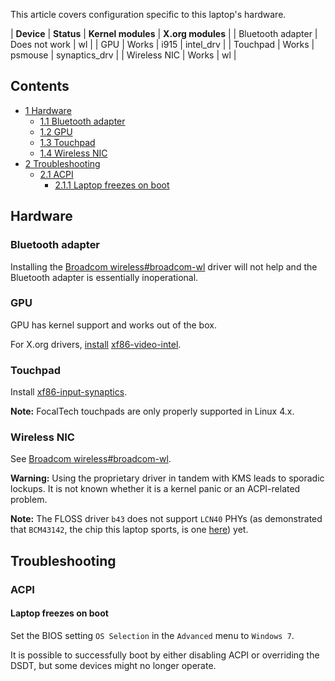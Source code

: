 This article covers configuration specific to this laptop's hardware.

| **Device** | **Status** | **Kernel modules** | **X.org modules** |
| Bluetooth adapter | Does not work | wl |
| GPU | Works | i915 | intel_drv |
| Touchpad | Works | psmouse | synaptics_drv |
| Wireless NIC | Works | wl |

## Contents

*   [1 Hardware](#Hardware)
    *   [1.1 Bluetooth adapter](#Bluetooth_adapter)
    *   [1.2 GPU](#GPU)
    *   [1.3 Touchpad](#Touchpad)
    *   [1.4 Wireless NIC](#Wireless_NIC)
*   [2 Troubleshooting](#Troubleshooting)
    *   [2.1 ACPI](#ACPI)
        *   [2.1.1 Laptop freezes on boot](#Laptop_freezes_on_boot)

## Hardware

### Bluetooth adapter

Installing the [Broadcom wireless#broadcom-wl](/index.php/Broadcom_wireless#broadcom-wl "Broadcom wireless") driver will not help and the Bluetooth adapter is essentially inoperational.

### GPU

GPU has kernel support and works out of the box.

For X.org drivers, [install](/index.php/Install "Install") [xf86-video-intel](https://www.archlinux.org/packages/?name=xf86-video-intel).

### Touchpad

Install [xf86-input-synaptics](https://www.archlinux.org/packages/?name=xf86-input-synaptics).

**Note:** FocalTech touchpads are only properly supported in Linux 4.x.

### Wireless NIC

See [Broadcom wireless#broadcom-wl](/index.php/Broadcom_wireless#broadcom-wl "Broadcom wireless").

**Warning:** Using the proprietary driver in tandem with KMS leads to sporadic lockups. It is not known whether it is a kernel panic or an ACPI-related problem.

**Note:** The FLOSS driver `b43` does not support `LCN40` PHYs (as demonstrated that `BCM43142`, the chip this laptop sports, is one [here](https://wireless.wiki.kernel.org/en/users/drivers/b43#list_of_hardware)) yet.

## Troubleshooting

### ACPI

#### Laptop freezes on boot

Set the BIOS setting `OS Selection` in the `Advanced` menu to `Windows 7`.

It is possible to successfully boot by either disabling ACPI or overriding the DSDT, but some devices might no longer operate.